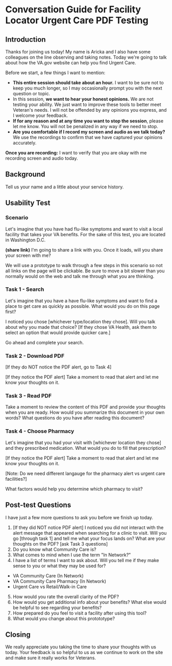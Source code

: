# Conversation Guide for Facility Locator Urgent Care PDF Testing
## Introduction 

Thanks for joining us today! My name is Aricka and I also have some colleagues on the line observing and taking notes. Today we're going to talk about how the VA.gov website can help you find Urgent Care.

Before we start, a few things I want to mention:

- **This entire session should take about an hour.** I want to be sure not to keep you much longer, so I may occasionally prompt you with the next question or topic.
- In this session, **we want to hear your honest opinions.** We are not testing your ability. We just want to improve these tools to better meet Veteran's needs. I will not be offended by any opinions you express, and I welcome your feedback.
- **If for any reason and at any time you want to stop the session**, please let me know. You will not be penalized in any way if we need to stop.
- **Are you comfortable if I record my screen and audio as we talk today?** We use the recordings to confirm that we have captured your opinions accurately.

**Once you are recording:** I want to verify that you are okay with me recording screen and audio today.

## Background 

Tell us your name and a little about your service history. 

## Usability Test

### Scenario
Let's imagine that you have had flu-like symptoms and want to visit a local facility that takes your VA benefits. For the sake of this test, you are located in Washington D.C.

**(share link)** I'm going to share a link with you. Once it loads, will you share your screen with me?

We will use a prototype to walk through a few steps in this scenario so not all links on the page will be clickable. Be sure to move a bit slower than you normally would on the web and talk me through what you are thinking.

### Task 1 - Search
Let's imagine that you have a have flu-like symptoms and want to find a place to get care as quickly as possible. What would you do on this page first?

I noticed you chose [whichever type/location they chose]. Will you talk about why you made that choice?
[If they chose VA Health, ask them to select an option that would provide quicker care.]

Go ahead and complete your search.

### Task 2 - Download PDF
[If they do NOT notice the PDF alert, go to Task 4]

[If they notice the PDF alert] Take a moment to read that alert and let me know your thoughts on it.


### Task 3 - Read PDF
Take a moment to review the content of this PDF and provide your thoughts when you are ready.
How would you summarize this document in your own words?
What questions do you have after reading this document?

### Task 4 - Choose Pharmacy
Let's imagine that you had your visit with [whichever location they chose] and they prescribed medication. What would you do to fill that prescription?

[If they notice the PDF alert] Take a moment to read that alert and let me know your thoughts on it.

[Note: Do we need different langauge for the pharmacy alert vs urgent care facilities?]

What factors would help you determine which pharmacy to visit?


## Post-test Questions 
I have just a few more questions to ask you before we finish up today.
1. [If they did NOT notice PDF alert] I noticed you did not interact with the alert message that appeared when searching for a clinic to visit. Will you go [through task 1]  and tell me what your focus lands on? What are your thoughts on the PDF? [ask Task 3 questions]
2. Do you know what Community Care is?
3. What comes to mind when I use the term "In Network?"
4. I have a list of terms I want to ask about. Will you tell me if they make sense to you or what they may be used for?
- VA Community Care (In Network)
- VA Community Care Pharmacy (In Network)
- Urgent Care vs Retail/Walk-in Care
5. How would you rate the overall clarity of the PDF?
6. How would you get additional info about your benefits? What else would be helpful to see regarding your benefits?
7. How prepared do you feel to visit a facility after using this tool?
8. What would you change about this protototype?

## Closing
We really appreciate you taking the time to share your thoughts with us today. Your feedback is so helpful to us as we continue to work on the site and make sure it really works for Veterans.
